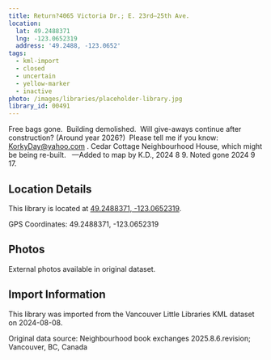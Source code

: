 ```yaml
---
title: Return?4065 Victoria Dr.; E. 23rd—25th Ave.
location:
  lat: 49.2488371
  lng: -123.0652319
  address: '49.2488, -123.0652'
tags:
  - kml-import
  - closed
  - uncertain
  - yellow-marker
  - inactive
photo: /images/libraries/placeholder-library.jpg
library_id: 00491
---
```

Free bags gone.  Building demolished.  
Will give-aways continue after construction?
(Around year 2026?)  Please tell me if you know: KorkyDay@yahoo.com .
Cedar Cottage Neighbourhood House, which might be being re-built.  
—Added to map by K.D., 2024 8 9.
Noted gone 2024 9 17.

## Location Details

This library is located at [49.2488371, -123.0652319](https://www.google.com/maps?q=49.2488371,-123.0652319).

GPS Coordinates: 49.2488371, -123.0652319

## Photos

External photos available in original dataset.

## Import Information

This library was imported from the Vancouver Little Libraries KML dataset on 2024-08-08.

Original data source: Neighbourhood book exchanges 2025.8.6.revision; Vancouver, BC, Canada
